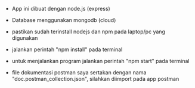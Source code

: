 - App ini dibuat dengan node.js (express)
- Database menggunakan mongodb (cloud)

- pastikan sudah terinstall nodejs dan npm pada laptop/pc yang digunakan
- jalankan perintah "npm install" pada terminal
- untuk menjalankan program jalankan perintah "npm start" pada terminal

- file dokumentasi postman saya sertakan dengan nama "doc.postman_collection.json", silahkan diimport pada app postman
